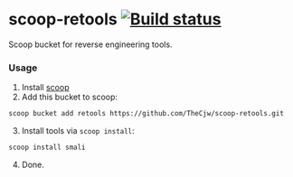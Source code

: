 # scoop-retools [![Build status](https://ci.appveyor.com/api/projects/status/prkvjafc09jbapw4?svg=true)](https://ci.appveyor.com/project/TheCjw/scoop-retools)

Scoop bucket for reverse engineering tools.

### Usage

1. Install [scoop](https://github.com/lukesampson/scoop)
2. Add this bucket to scoop:
```bash
scoop bucket add retools https://github.com/TheCjw/scoop-retools.git
```
3. Install tools via `scoop install`:
```bash
scoop install smali
```
4. Done.